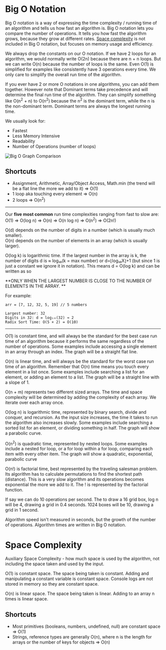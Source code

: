 # Big O Notation
Big O notation is a way of expressing the time complexity / running time of an algorithm and tells us how fast an algorithm is. Big O notation lets you compare the number of operations. It tells you how fast the algorithm grows, because they grow at different rates. [Space complexity](#space-complexity) is not included in Big O notation, but focuses on memory usage and efficiency. 

We always drop the constants on our O notation. If we have 2 loops for an algorithm, we would normally write O(2n) because there are n + n loops. But we can write O(n) because the number of loops is the same. Even O(1) is simplified for examples like consistently have 3 operations every time. We only care to simplify the overall run time of the algorithm.

If you ever have 2 or more O notations in one algorithms, you can add them together. However note that Dominant terms take precedence and will determine the final run time of the algorithm. They can simplify something like O(n<sup>2</sup> + n) to O(n<sup>2</sup>) because the n<sup>2</sup> is the dominant term, while the n is the non-dominant term. Dominant terms are always the longest running time.

We usually look for:
* Fastest
* Less Memory Intensive
* Readability
* Number of Operations (number of loops)

![Big O Graph Comparison](https://miro.medium.com/v2/resize:fit:678/0*ouBkTMgA_yg_Etfz.png)
## Shortcuts
* Assignment, Arithmetic, Array/Object Access, Math.min (the trend will be a flat line the more we add to it) => O(1)
* 1 loop aka touching every element => O(n)
* 2 loops => O(n<sup>2</sup>)

---
Our **five most common** run time complexities ranging from fast to slow are:
O(1) => O(log n) => O(n) => O(n log n) => O(n<sup>2</sup>) => O(2n!)  


O(d) depends on the number of digits in a number (which is usually much smaller).  
O(n) depends on the number of elements in an array (which is usually larger).


O(log k) is logarithmic time. If the largest number in the array is k, the number of digits d is ≈ log₁₀(k = max number) or d=⌊log₁₀X⌋+1 (but since 1 is just a constant we ignore it in notation). This means d = O(log k) and can be written as so 

**ONLY WHEN THE LARGEST NUMBER IS CLOSE TO THE NUMBER OF ELEMENTS IN THE ARRAY. **

For example: 
```
arr = [7, 12, 32, 5, 19] // 5 numbers

Largest number: 32
Digits in 32: d = log₁₀(32) ≈ 2
Radix Sort Time: O(5 × 2) = O(10)
```

---

O(1) is constant time, and will always be the standard for the best case run time of an algorithm because it performs the same regardless of the number of operations. Some examples include accessing a single element in an array through an index. The graph will be a straight flat line.

O(n) is linear time, and will always be the standard for the worst case run time of an algorithm. Remember that O(n) time means you touch every element in a list once. Some examples include searching a list for an element, or adding an element to a list. The graph will be a straight line with a slope of 1.

O(n + m) represents two different sized arrays. The time and space complexity will be determined by adding the complexity of each array. We iterate over each array once. 

O(log n) is logarithmic time, represented by binary search, divide and conquer, and recursion. As the input size increases, the time it takes to run the algorithm also increases slowly. Some examples include searching a sorted list for an element, or dividing something in half. The graph will show a parabolic curve.

O(n<sup>2</sup>) is quadratic time, represented by nested loops. Some examples include a nested for loop, or a for loop within a for loop, comparing each item with every other item. The graph will show a quadratic, exponential, parabolic curve

O(n!) is factorial time, best represented by the traveling salesman problem. Its algorithm has to calculate permutations to find the shortest path (distance). This is a very slow algorithm and its operations becomes exponential the more we add to it. The ! is represented by the factorial function.

If say we can do 10 operations per second. The to draw a 16 grid box, log n will be 4, drawing a grid in 0.4 seconds. 1024 boxes will be 10, drawing a grid in 1 second. 

Algorithm speed isn't measured in seconds, but the growth of the number of operations. Algorithm times are written in Big O notation. 


# Space Complexity 

Auxiliary Space Complexity - how much space is used by the algorithm, not including the space taken and used by the input. 

O(1) is constant space. The space being taken is constant. Adding and manipulating a constant variable is constant space. Console logs are not stored in memory so they are constant space.

O(n) is linear space. The space being taken is linear. Adding to an array n times is linear space.


## Shortcuts
* Most primitives (booleans, numbers, undefined, null) are constant space => O(1)
* Strings, reference types are generally O(n), where n is the length for arrays or the number of keys for objects => O(n)
